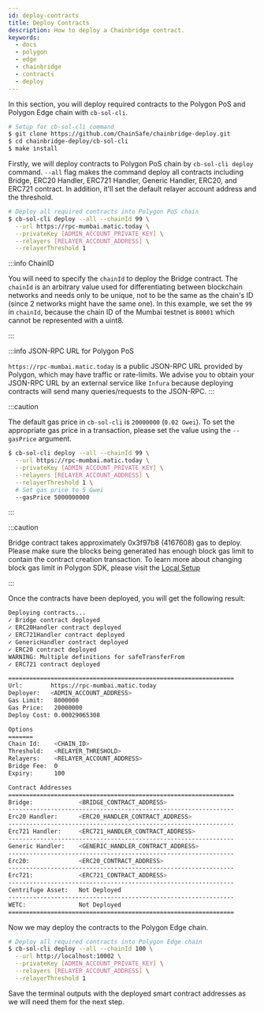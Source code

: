 ```yaml
---
id: deploy-contracts
title: Deploy Contracts
description: How to deploy a Chainbridge contract.
keywords:
  - docs
  - polygon
  - edge
  - chainbridge
  - contracts
  - deploy
---
```


In this section, you will deploy required contracts to the Polygon PoS and Polygon Edge chain with `cb-sol-cli`.

```bash
# Setup for cb-sol-cli command
$ git clone https://github.com/ChainSafe/chainbridge-deploy.git
$ cd chainbridge-deploy/cb-sol-cli
$ make install
```

Firstly, we will deploy contracts to Polygon PoS chain by `cb-sol-cli deploy` command. `--all` flag makes the command deploy all contracts including Bridge, ERC20 Handler, ERC721 Handler, Generic Handler, ERC20, and ERC721 contract. In addition, it'll set the default relayer account address and the threshold.

```bash
# Deploy all required contracts into Polygon PoS chain
$ cb-sol-cli deploy --all --chainId 99 \
  --url https://rpc-mumbai.matic.today \
  --privateKey [ADMIN_ACCOUNT_PRIVATE_KEY] \
  --relayers [RELAYER_ACCOUNT_ADDRESS] \
  --relayerThreshold 1
```

:::info ChainID

You will need to specify the `chainId` to deploy the Bridge contract. The `chainId` is an arbitrary value used for differentiating between blockchain networks and needs only to be unique, not to be the same as the chain's ID (since 2 networks might have the same one). In this example, we set the `99` in `chainId`, because the chain ID of the Mumbai testnet is `80001` which cannot be represented with a uint8.

:::

:::info JSON-RPC URL for Polygon PoS

`https://rpc-mumbai.matic.today` is a public JSON-RPC URL provided by Polygon, which may have traffic or rate-limits. We advise you to obtain your JSON-RPC URL by an external service like `Infura` because deploying contracts will send many queries/requests to the JSON-RPC.
:::

:::caution

The default gas price in `cb-sol-cli` is `20000000` (`0.02 Gwei`). To set the appropriate gas price in a transaction, please set the value using the `--gasPrice` argument.

```bash
$ cb-sol-cli deploy --all --chainId 99 \
  --url https://rpc-mumbai.matic.today \
  --privateKey [ADMIN_ACCOUNT_PRIVATE_KEY] \
  --relayers [RELAYER_ACCOUNT_ADDRESS] \
  --relayerThreshold 1 \
  # Set gas price to 5 Gwei
  --gasPrice 5000000000
```

:::

:::caution

Bridge contract takes approximately 0x3f97b8 (4167608) gas to deploy. Please make sure the blocks being generated has enough block gas limit to contain the contract creation transaction. To learn more about changing block gas limit in Polygon SDK, please visit
the [Local Setup](/docs/edge/get-started/set-up-ibft-locally) 

:::

Once the contracts have been deployed, you will get the following result:

```bash
Deploying contracts...
✓ Bridge contract deployed
✓ ERC20Handler contract deployed
✓ ERC721Handler contract deployed
✓ GenericHandler contract deployed
✓ ERC20 contract deployed
WARNING: Multiple definitions for safeTransferFrom
✓ ERC721 contract deployed

================================================================
Url:        https://rpc-mumbai.matic.today
Deployer:   <ADMIN_ACCOUNT_ADDRESS>
Gas Limit:   8000000
Gas Price:   20000000
Deploy Cost: 0.00029065308

Options
=======
Chain Id:    <CHAIN_ID>
Threshold:   <RELAYER_THRESHOLD>
Relayers:    <RELAYER_ACCOUNT_ADDRESS>
Bridge Fee:  0
Expiry:      100

Contract Addresses
================================================================
Bridge:             <BRIDGE_CONTRACT_ADDRESS>
----------------------------------------------------------------
Erc20 Handler:      <ERC20_HANDLER_CONTRACT_ADDRESS>
----------------------------------------------------------------
Erc721 Handler:     <ERC721_HANDLER_CONTRACT_ADDRESS>
----------------------------------------------------------------
Generic Handler:    <GENERIC_HANDLER_CONTRACT_ADDRESS>
----------------------------------------------------------------
Erc20:              <ERC20_CONTRACT_ADDRESS>
----------------------------------------------------------------
Erc721:             <ERC721_CONTRACT_ADDRESS>
----------------------------------------------------------------
Centrifuge Asset:   Not Deployed
----------------------------------------------------------------
WETC:               Not Deployed
================================================================
```

Now we may deploy the contracts to the Polygon Edge chain.

```bash
# Deploy all required contracts into Polygon Edge chain
$ cb-sol-cli deploy --all --chainId 100 \
  --url http://localhost:10002 \
  --privateKey [ADMIN_ACCOUNT_PRIVATE_KEY] \
  --relayers [RELAYER_ACCOUNT_ADDRESS] \
  --relayerThreshold 1
```

Save the terminal outputs with the deployed smart contract addresses as we will need them for the next step.
